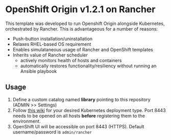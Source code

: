 # OpenShift Origin v1.2.1 on Rancher

This template was developed to run Openshift Origin alongside Kubernetes, orchestrated by Rancher. This is advantageous for a number of reasons:

* Push-button installation/uninstallation
* Relaxes RHEL-based OS requirement
* Enables simulataneous usage of Rancher and OpenShift templates
* Inherits value of Rancher scheduler
  * actively monitors health of hosts and containers
  * automatically restores functionality/resiliency without running an Ansible playbook

## Usage

1. Define a custom catalog named **library** pointing to this repository (ADMIN >> Settings)
2. Follow [this wiki](https://github.com/rancher/rancher/wiki/Kubernetes-Management#deployment-types) for your desired Kubernetes deployment type. Port 8443 needs to be opened on all hosts **before** registering them to the environment.
3. OpenShift UI will be accessible on port 8443 (HTTPS). Default username/password is `admin/rancher`